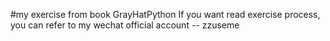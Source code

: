 #my exercise from book GrayHatPython
If you want read exercise process, you can refer to my wechat official account -- zzuseme
